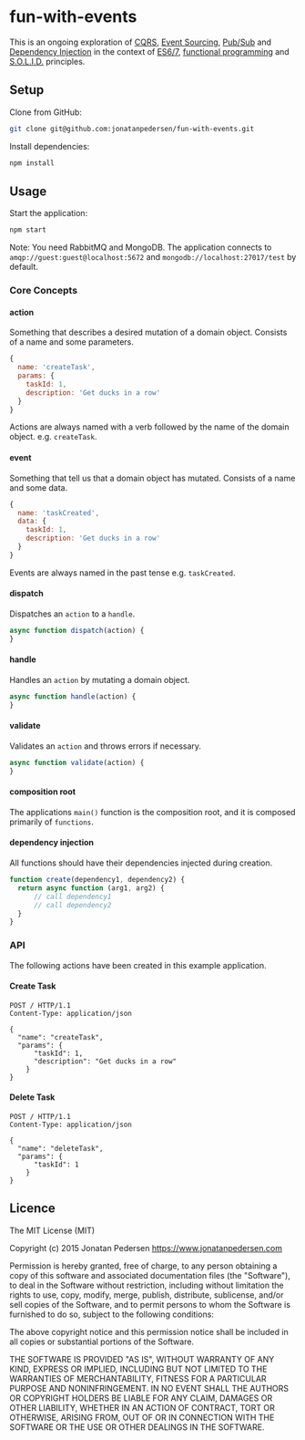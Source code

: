 # fun-with-events
This is an ongoing exploration of [CQRS](http://martinfowler.com/bliki/CQRS.html), [Event Sourcing](http://martinfowler.com/eaaDev/EventSourcing.html), [Pub/Sub](https://en.wikipedia.org/wiki/Publish%E2%80%93subscribe_pattern) and [Dependency Injection](https://en.wikipedia.org/wiki/Dependency_injection) in the context of [ES6/7](http://www.ecma-international.org/publications/standards/Ecma-262.htm), [functional programming](https://en.wikipedia.org/wiki/Functional_programming) and [S.O.L.I.D.](http://butunclebob.com/ArticleS.UncleBob.PrinciplesOfOod) principles.

## Setup
Clone from GitHub:
``` bash
git clone git@github.com:jonatanpedersen/fun-with-events.git
```
Install dependencies:

``` bash
npm install
```

## Usage
Start the application:
``` bash
npm start
```

Note: You need RabbitMQ and MongoDB. The application connects to ```amqp://guest:guest@localhost:5672``` and ```mongodb://localhost:27017/test``` by default.

### Core Concepts

#### action
Something that describes a desired mutation of a domain object. Consists of a name and some parameters.

``` js
{
  name: 'createTask',
  params: {
    taskId: 1,
    description: 'Get ducks in a row'
  }
}
```

Actions are always named with a verb followed by the name of the domain object. e.g. ```createTask```.

#### event
Something that tell us that a domain object has mutated. Consists of a name and some data.

``` js
{
  name: 'taskCreated',
  data: {
    taskId: 1,
    description: 'Get ducks in a row'
  }
}
```

Events are always named in the past tense e.g. ```taskCreated```.

#### dispatch
Dispatches an ```action``` to a ```handle```.

``` js
async function dispatch(action) {
}
```

#### handle
Handles an ```action``` by mutating a domain object.

``` js
async function handle(action) {
}
```

#### validate
Validates an ```action``` and throws errors if necessary.

``` js
async function validate(action) {
}
```

#### composition root
The applications ```main()``` function is the composition root, and it is composed primarily of ```functions```.

#### dependency injection
All functions should have their dependencies injected during creation.

``` js
function create(dependency1, dependency2) {
  return async function (arg1, arg2) {
      // call dependency1
      // call dependency2
  }
}
```

### API
The following actions have been created in this example application.

#### Create Task
```
POST / HTTP/1.1
Content-Type: application/json

{
  "name": "createTask",
  "params": {
      "taskId": 1,
      "description": "Get ducks in a row"
    }
}
```

#### Delete Task
```
POST / HTTP/1.1
Content-Type: application/json

{
  "name": "deleteTask",
  "params": {
      "taskId": 1
    }
}
```

## Licence
The MIT License (MIT)

Copyright (c) 2015 Jonatan Pedersen https://www.jonatanpedersen.com

Permission is hereby granted, free of charge, to any person obtaining a copy
of this software and associated documentation files (the "Software"), to deal
in the Software without restriction, including without limitation the rights
to use, copy, modify, merge, publish, distribute, sublicense, and/or sell
copies of the Software, and to permit persons to whom the Software is
furnished to do so, subject to the following conditions:

The above copyright notice and this permission notice shall be included in
all copies or substantial portions of the Software.

THE SOFTWARE IS PROVIDED "AS IS", WITHOUT WARRANTY OF ANY KIND, EXPRESS OR
IMPLIED, INCLUDING BUT NOT LIMITED TO THE WARRANTIES OF MERCHANTABILITY,
FITNESS FOR A PARTICULAR PURPOSE AND NONINFRINGEMENT. IN NO EVENT SHALL THE
AUTHORS OR COPYRIGHT HOLDERS BE LIABLE FOR ANY CLAIM, DAMAGES OR OTHER
LIABILITY, WHETHER IN AN ACTION OF CONTRACT, TORT OR OTHERWISE, ARISING FROM,
OUT OF OR IN CONNECTION WITH THE SOFTWARE OR THE USE OR OTHER DEALINGS IN
THE SOFTWARE.
